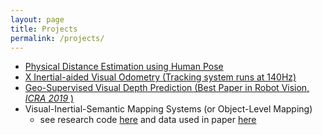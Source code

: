 ```yaml
---
layout: page
title: Projects
permalink: /projects/
---
```


- [Physical Distance Estimation using Human Pose](physical_distance/index.html)
- [X Inertial-aided Visual Odometry (Tracking system runs at 140Hz)](xivo/index.html)
- [Geo-Supervised Visual Depth Prediction (Best Paper in Robot Vision, *ICRA 2019* )](icra19/index.html)
- Visual-Inertial-Semantic Mapping Systems (or Object-Level Mapping)
  - see research code [here](https://github.com/feixh/VISMA-tracker) and data used in paper [here](https://github.com/feixh/VISMA)

